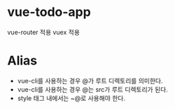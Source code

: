 # vue-todo-app

vue-router 적용
vuex 적용

# Alias

- vue-cli를 사용하는 경우 @가 루트 디렉토리를 의미한다.
- vue-cli를 사용하는 경우 @는 src가 루트 디렉토리가 된다.
- style 태그 내에서는 ~@로 사용해야 한다.